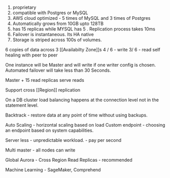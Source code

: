 1. proprietary
2. compatible with Postgres or MySQL
3. AWS cloud optimized - 5 times of MySQL and 3 times of Postgres
4. Automatically grows from 10GB upto 128TB
5.  has 15 replicas while MYSQL has 5 . Replication process takes 10ms
6.  Failover is instantaneous. Its HA native
7.  Storage is striped across 100s of volumes.

6 copies of data across 3 [[Availabilty Zone]]s
4 / 6 - write
3/ 6 - read
self healing with peer to peer

One instance will be Master and will write if one writer config is chosen. Automated failover will take less than 30 Seconds.

Master + 15 read replicas serve reads


Support cross [[Region]] replication

On a DB cluster load balancing happens at the connection level not in the statement level.

Backtrack  - restore data at any point of time without using backups.

Auto Scaling - horizontal scaling based on load
Custom endpoint - choosing an endpoint based on system capabilities.

Server less - unpredictable workload. - pay per second

Multi master - all nodes can write

Global Aurora - Cross Region Read Replicas - recommended

Machine Learning - SageMaker, Comprehend



